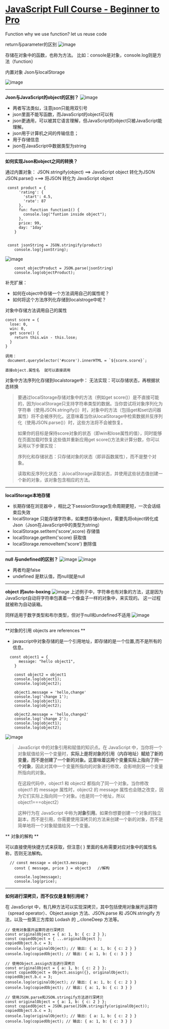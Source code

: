# [JavaScript Full Course - Beginner to Pro](https://github.com/QiYongchuan/MyGitBlog/issues/81)

Function
why we use function?
let us reuse code

return与parameter的区别
![image](https://github.com/QiYongchuan/MyGitBlog/assets/105039020/0f4ec351-3a90-49d3-a059-3b29ad179989)


存储在对象中的函数，也称为方法。
比如：console是对象，console.log则是方法（function）

内置对象 Json与localStorage

![image](https://github.com/QiYongchuan/MyGitBlog/assets/105039020/0db54f33-2378-4d33-beb3-b4a20eda82ed)


---

**Json与JavaScript的object的区别？**
![image](https://github.com/QiYongchuan/MyGitBlog/assets/105039020/c716aacc-91aa-41d3-b827-17ceeaf16c48)

* 两者写法类似，注意json只能用双引号
* json里面不能写函数，而JavaScript的object可以有
* json更通用，可以被其它语言理解，但JavaScript的object只被JavaScript能理解。
* json用于计算机之间的传输信息；
* 用于存储信息
* json在JavaScript中数据类型为string

---

**如何实现Json和object之间的转换？**

通过内置对象：
JSON.stringify(object)   ==> JavaScript object 转化为JSON
JSON.parse()              ===>   将JSON    转化为  JavaScript object

```
 const product = {
      'rating': {
        'start': 4.5,
        'rate': 87
      },
      fun: function function1() {
        console.log("funtion inside object");
      },
      price: 99,
      day: '1day'
    }


 const jsonString = JSON.stringify(product)
    console.log(jsonString);
```
![image](https://github.com/QiYongchuan/MyGitBlog/assets/105039020/c3516188-bc7f-4405-bd36-b508717f630e)

```
    const objectProduct = JSON.parse(jsonString)
    console.log(objectProduct);
```

补充扩展：

* 如何在object中存储一个方法调用自己的属性呢？
* 如何将这个方法序列化存储到localstroge中呢？

对象中存储方法调用自己的属性
```
const score = {
  lose: 0,
  win: 0,
  get score() {
    return this.win - this.lose;
  }
}

调用：
 document.querySelector('#score').innerHTML = `${score.score}`;

直接object.属性名  就可以直接调用

```

对象中方法序列化存储到localstorage中：
无法实现：可以存储状态，再根据状态转换

> 要通过localStorage存储对象中的方法（例如get score()）是不直接可能的，因为localStorage只支持字符串类型的数据。当你尝试将对象序列化为字符串（使用JSON.stringify()）时，对象中的方法（包括get和set访问器属性）将不会被序列化。这意味着当你从localStorage中检索数据并反序列化（使用JSON.parse()）时，这些方法将不会被恢复。
> 
> 如果你的目标是保持score对象的状态（即win和lose属性的值），同时能够在页面加载时恢复这些值并重新应用get score()方法来计算分数，你可以采用以下步骤实现：
> 
> 序列化和存储状态：只存储对象的状态（即非函数属性），而不是整个对象。
> 
> 读取和反序列化状态：从localStorage读取状态，并使用这些状态值创建一个新的对象，该对象包含相应的方法。

---

**localStorage本地存储**

* 长期存储在浏览器中 ，相比之下sessionStorage生命周期更短，一次会话结束后失效
* localStorage 只能存储字符串，如果想存储object，需要先将object转化成Json（Json在JavaScript中的类型为string）
* localStorage.setItem('score',score)  存储值
* localStorage.getItem('score)  获取值
* localStorage.removeItem('score')  删除值

---

 **null 与undefined的区别？**
![image](https://github.com/QiYongchuan/MyGitBlog/assets/105039020/a4a8efff-3c86-481d-9577-fe569ed11765)
![image](https://github.com/QiYongchuan/MyGitBlog/assets/105039020/74b0d106-61eb-4d2b-861e-82b49b917ea2)
* 两者均是false
* undefined 是默认值，而null就是null



---

**object 的auto-boxing**
![image](https://github.com/QiYongchuan/MyGitBlog/assets/105039020/2fa70c50-573a-4956-896f-1dd448391c30)
上述例子中，字符串也有对象的方法，这是因为JavaScript自动将字符串包裹着一个像盒子一样的对象中，来实现的。
这一过程就被称为自动装箱。

同样适用于数字类型和布尔类型，但对于null和undefined不适用
![image](https://github.com/QiYongchuan/MyGitBlog/assets/105039020/ab2988af-dad8-415a-9f47-b5b2dfada3fc)


---

**对象的引用  objects are references **  

* javascript中对象存储的是一个引用地址，即存储的是一个位置,而不是所有的信息。

```
  const object1 = {
      message: "hello object1",
    }

    const object2 = object1
    console.log(object1);
    console.log(object2);

    object1.message = 'hello,change'
    console.log('change 1');
    console.log(object1);
    console.log(object2);

    object2.message = 'hello,change2'
    console.log('change 2');
    console.log(object1);
    console.log(object2);
```
![image](https://github.com/QiYongchuan/MyGitBlog/assets/105039020/3eb4e147-c079-45c6-a8ce-f86e33c6f476)

> JavaScript 中的对象引用和赋值的知识点。在 JavaScript 中，当你将一个对象赋值给另一个变量时，**实际上是将对象的引用（内存地址）赋给了新的变量，而不是创建了一个新的对象。这意味着这两个变量实际上指向了同一个对象**，因此对其中一个变量所指向的对象进行修改，会影响到另一个变量所指向的对象。
> 
> 在这段代码中，object1 和 object2 都指向了同一个对象。当你修改 object1 的 message 属性时，object2 的 message 属性也会随之改变，因为它们实际上指向同一个对象。(也是同一个地址，所以object1===object2）
> 
> 这种行为在 JavaScript 中称为**对象引用**。如果你想要创建一个对象的独立副本，而不是引用，你需要使用深拷贝的方法来创建一个新的对象，而不是简单地将一个对象赋值给另一个变量。


** 对象的解构 **

可以直接使用快捷方式来获取，但注意{ } 里面的名称需要对应对象中的属性名称，否则无法解构。
```
  // const message = object3.message;
    const { message, price } = object3   //解构

    console.log(message);
    console.log(price);

```


---

**如何进行深拷贝，而不仅仅是复制引用呢？**

在 JavaScript 中，有几种方法可以实现深拷贝，其中包括使用对象展开运算符（spread operator）、Object.assign 方法、JSON.parse 和 JSON.stringify 方法，以及一些第三方库如 Lodash 的 _.cloneDeep 方法等。

```
// 使用对象展开运算符进行深拷贝
const originalObject = { a: 1, b: { c: 2 } };
const copiedObject = { ...originalObject };
copiedObject.b.c = 3;
console.log(originalObject); // 输出: { a: 1, b: { c: 2 } }
console.log(copiedObject); // 输出: { a: 1, b: { c: 3 } }

// 使用Object.assign方法进行深拷贝
const originalObject = { a: 1, b: { c: 2 } };
const copiedObject = Object.assign({}, originalObject);
copiedObject.b.c = 3;
console.log(originalObject); // 输出: { a: 1, b: { c: 2 } }
console.log(copiedObject); // 输出: { a: 1, b: { c: 3 } }

// 使用JSON.parse和JSON.stringify方法进行深拷贝
const originalObject = { a: 1, b: { c: 2 } };
const copiedObject = JSON.parse(JSON.stringify(originalObject));
copiedObject.b.c = 3;
console.log(originalObject); // 输出: { a: 1, b: { c: 2 } }
console.log(copiedObject); // 输出: { a: 1, b: { c: 3 } }
```